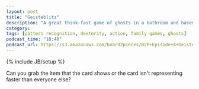 ```yaml
---
layout: post
title: "Geisteblitz"
description: "A great think-fast game of ghosts in a bathroom and basement"
category: 
tags: [pattern recognition, dexterity, action, family games, ghosts]
podcast_time: "18:48"
podcast_url: https://s3.amazonaws.com/board2pieces/B2P+Episode+4+Geisteblitz+1+and+2.mp3
---
```

{% include JB/setup %}

Can you grab the item that the card shows or the card isn't representing faster than everyone else?
